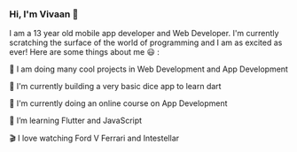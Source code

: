 ### Hi, I'm Vivaan 👋

I am a 13 year old mobile app developer and Web Developer. I'm currently scratching the surface of the world of programming and I am as excited as ever! Here are some things about me 😃 :


🔭 I am doing many cool projects in Web Development and App Development

🏥 I'm currently building a very basic dice app to learn dart

📱 I'm currently doing an online course on App Development

🌱 I’m learning Flutter and JavaScript

🎬 I love watching Ford V Ferrari and Intestellar

